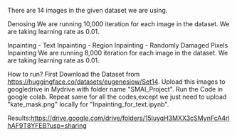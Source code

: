 There are 14 images in the given dataset we are using.

Denosing
We are running 10,000 iteration for each image in the dataset.
We are taking learning rate as 0.01.

Inpainting
    - Text Inpainting
    - Region Inpainting
    - Randomly Damaged Pixels Inpainting
We are running 8,000 iteration for each image in the dataset.
We are taking learning rate as 0.01.

How to run?
First Download the Dataset from https://huggingface.co/datasets/eugenesiow/Set14.
Upload this images to googledrive in Mydrive with folder name "SMAI_Project".
Run the Code in google colab.
Repeat same for all the codes,except we just need to upload "kate_mask.png" locally for "Inpainting_for_text.ipynb". 

Results:https://drive.google.com/drive/folders/15IuyqH3MXX3cSMynFcA4rlhAF9T8YFEB?usp=sharing
